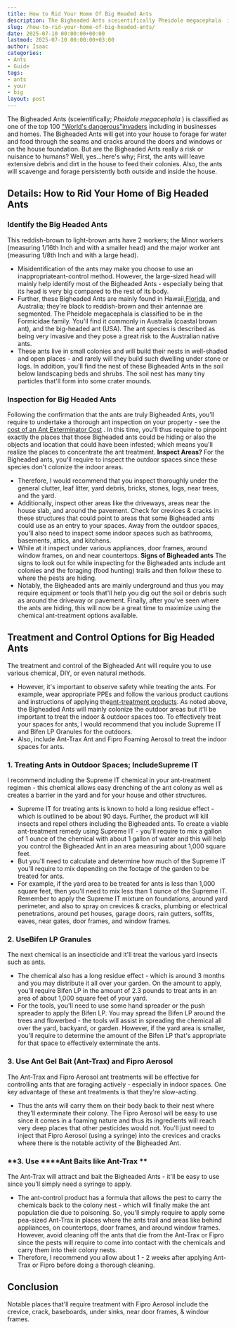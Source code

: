 ```yaml
---
title: How to Rid Your Home Of Big Headed Ants
description: The Bigheaded Ants sceientifically Pheidole megacephala  is classified as one of the top 100 "World's dangerous"invaders including in businesses and homes....
slug: /how-to-rid-your-home-of-big-headed-ants/
date: 2025-07-10 00:00:00+00:00
lastmod: 2025-07-10 00:00:00+03:00
author: Isaac
categories:
- Ants
- Guide
tags:
- ants
- your
- big
layout: post
---
```

The Bigheaded Ants (sceientifically;
*Pheidole megacephala*
) is classified as one of the top 100
["World's dangerous"invaders](https://lancaster.unl.edu/pest/ants/bigheadant.shtml)
including in businesses and homes.
The Bigheaded Ants will get into your house to forage for water and food through the seams and cracks around the doors and windows or on the house foundation.
But are the Bigheaded Ants really a risk or nuisance to humans? Well, yes...here's why; First, the ants will leave extensive debris and dirt in the house to feed their colonies. Also, the ants will scavenge and forage persistently both outside and inside the house.
## Details: How to Rid Your Home of Big Headed Ants
### Identify the Big Headed Ants
This reddish-brown to light-brown ants have 2 workers; the Minor workers (measuring 1/16th Inch and with a smaller head) and the major worker ant (measuring 1/8th Inch and with a large head).
- Misidentification of the ants may make you choose to use an inappropriateant-control method.
However, the large-sized head will mainly help identify most of the Bigheaded Ants - especially being that its head is very big compared to the rest of its body.
- Further, these Bigheaded Ants are mainly found in Hawaii,[Florida](https://pestpolicy.com/tiny-red-ants-in-florida/), and Australia; they're black to reddish-brown and their antennae are segmented.
The Pheidole megacephala is classified to be in the Formicidae family.
You'll find it commonly in Australia (coastal brown ant), and the big-headed ant (USA). The ant species is described as being very invasive and they pose a great risk to the Australian native ants.
- These ants live in small colonies and will build their nests in well-shaded and open places - and rarely will they build such dwelling under stone or logs.
In addition, you'll find the nest of these Bigheaded Ants in the soil below landscaping beds and shrubs. The soil nest has many tiny particles that'll form into some crater mounds.
### Inspection for Big Headed Ants
Following the confirmation that the ants are truly Bigheaded Ants, you'll require to undertake a thorough ant inspection on your property - see the
[cost of an Ant Exterminator Cost](https://pestpolicy.com/how-much-does-an-ant-exterminator-cost/)
.
In this time, you'll thus require to pinpoint exactly the places that those Bigheaded ants could be hiding or also the objects and location that could have been infested; which means you'll realize the places to concentrate the ant treatment.
**Inspect Areas?**
For the Bigheaded ants, you'll require to inspect the outdoor spaces since these species don't colonize the indoor areas.
- Therefore, I would recommend that you inspect thoroughly under the general clutter, leaf litter, yard debris, bricks, stones, logs, near trees, and the yard.
- Additionally, inspect other areas like the driveways, areas near the house slab, and around the pavement.
Check for crevices & cracks in these structures that could point to areas that some Bigheaded ants could use as an entry to your spaces.
Away from the outdoor spaces, you'll also need to inspect some indoor spaces such as bathrooms, basements, attics, and kitchens.
- While at it inspect under various appliances, door frames, around window frames, on and near countertops.
**Signs of Bigheaded ants**
The signs to look out for while inspecting for the Bigheaded ants include ant colonies and the foraging (food hunting) trails and then follow these to where the pests are hiding.
- Notably, the Bigheaded ants are mainly underground and thus you may require equipment or tools that'll help you dig out the soil or debris such as around the driveway or pavement.
Finally, after you've seen where the ants are hiding, this will now be a great time to maximize using the chemical ant-treatment options available.
## Treatment and Control Options for Big Headed Ants
The treatment and control of the Bigheaded Ant will require you to use various chemical, DIY, or even natural methods.
- However, it's important to observe safety while treating the ants. For example, wear appropriate PPEs and follow the various product cautions and instructions of applying the[ant-treatment products](https://pestpolicy.com/best-fire-ant-killer-for-lawns/).
As noted above, the Bigheaded Ants will mainly colonize the outdoor areas but it'll be important to treat the indoor & outdoor spaces too.
To effectively treat your spaces for ants, I would recommend that you include Supreme IT and Bifen LP Granules for the outdoors.
- Also, include Ant-Trax Ant and Fipro Foaming Aerosol to treat the indoor spaces for ants.

### 1. Treating Ants in Outdoor Spaces; Include**Supreme IT**
I recommend including the Supreme IT chemical in your ant-treatment regimen - this chemical allows easy drenching of the ant colony as well as creates a barrier in the yard and for your house and other structures.
- Supreme IT for treating ants is known to hold a long residue effect - which is outlined to be about 90 days. Further, the product will kill insects and repel others including the Bigheaded ants.
To create a viable ant-treatment remedy using Supreme IT - you'll require to mix a gallon of 1 ounce of the chemical with about 1 gallon of water and this will help you control the Bigheaded Ant in an area measuring about 1,000 square feet.
- But you'll need to calculate and determine how much of the Supreme IT you'll require to mix depending on the footage of the garden to be treated for ants.
- For example, if the yard area to be treated for ants is less than 1,000 square feet, then you'll need to mix less than 1 ounce of the Supreme IT.
Remember to apply the Supreme IT mixture on foundations, around yard perimeter, and also to spray on crevices & cracks, plumbing or electrical penetrations, around pet houses, garage doors, rain gutters, soffits, eaves, near gates, door frames, and window frames.
### 2. Use**Bifen LP Granules**
The next chemical is an insecticide and it'll treat the various yard insects such as ants.
- The chemical also has a long residue effect - which is around 3 months and you may distribute it all over your garden.
On the amount to apply, you'll require Bifen LP in the amount of 2.3 pounds to treat ants in an area of about 1,000 square feet of your yard.
- For the tools, you'll need to use some hand spreader or the push spreader to apply the Bifen LP.
You may spread the Bifen LP around the trees and flowerbed - the tools will assist in spreading the chemical all over the yard, backyard, or garden.
However, if the yard area is smaller, you'll require to determine the amount of the Bifen LP that's appropriate for that space to effectively exterminate the ants.
### **3. Use Ant Gel Bait (Ant-Trax) and Fipro Aerosol**
The Ant-Trax and Fipro Aerosol ant treatments will be effective for controlling ants that are foraging actively - especially in indoor spaces.
One key advantage of these ant treatments is that they're slow-acting.
- Thus the ants will carry them on their body back to their nest where they'll exterminate their colony.
The Fipro Aerosol will be easy to use since it comes in a foaming nature and thus its ingredients will reach very deep places that other pesticides would not.
You'll just need to inject that Fipro Aerosol (using a syringe) into the crevices and cracks where there is the notable activity of the Bigheaded Ant.
### **3. Use ****Ant Baits like Ant-Trax **
The Ant-Trax will attract and bait the Bigheaded Ants - it'll be easy to use since you'll simply need a syringe to apply.
- The ant-control product has a formula that allows the pest to carry the chemicals back to the colony nest - which will finally make the ant population die due to poisoning.
So, you'll simply require to apply some pea-sized Ant-Trax in places where the ants trail and areas like behind appliances, on countertops, door frames, and around window frames.
However, avoid cleaning off the ants that die from the Ant-Trax or Fipro since the pests will require to come into contact with the chemicals and carry them into their colony nests.
- Therefore, I recommend you allow about 1 - 2 weeks after applying Ant-Trax or Fipro before doing a thorough cleaning.
## Conclusion
Notable places that'll require treatment with Fipro Aerosol include the crevice, crack, baseboards, under sinks, near door frames, & window frames.
